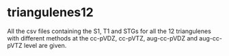 # triangulenes12
All the csv files containing the S1, T1 and STGs for all the 12 triangulenes with different methods at the cc-pVDZ, cc-pVTZ, aug-cc-pVDZ and aug-cc-pVTZ level are given.
